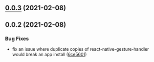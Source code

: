 ## [0.0.3](https://github.com/robcalcroft/react-native-lightbox-zoom/compare/v0.0.2...v0.0.3) (2021-02-08)



## 0.0.2 (2021-02-08)


### Bug Fixes

* fix an issue where duplicate copies of react-native-gesture-handler would break an app install ([6ce5601](https://github.com/robcalcroft/react-native-lightbox-zoom/commit/6ce5601659ef4ceaa8c204feeadb3f6716bbebbd))



